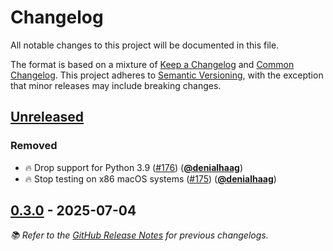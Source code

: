 <!-- Entries in each category are sorted by merge time, with the latest PRs appearing first. -->

# Changelog

All notable changes to this project will be documented in this file.

The format is based on a mixture of [Keep a Changelog] and [Common Changelog].
This project adheres to [Semantic Versioning], with the exception that minor releases may include breaking changes.

## [Unreleased]

### Removed

- 🔥 Drop support for Python 3.9 ([#176]) ([**@denialhaag**])
- 🔥 Stop testing on x86 macOS systems ([#175]) ([**@denialhaag**])

## [0.3.0] - 2025-07-04

_📚 Refer to the [GitHub Release Notes](https://github.com/munich-quantum-toolkit/yaqs/releases) for previous changelogs._

<!-- Version links -->

[unreleased]: https://github.com/munich-quantum-toolkit/yaqs/compare/v0.3.0...HEAD
[0.3.0]: https://github.com/munich-quantum-toolkit/yaqs/releases/tag/v0.3.0

<!-- PR links -->

[#176]: https://github.com/munich-quantum-toolkit/qecc/pull/176
[#175]: https://github.com/munich-quantum-toolkit/qecc/pull/175

<!-- Contributor -->

[**@denialhaag**]: https://github.com/denialhaag

<!-- General links -->

[Keep a Changelog]: https://keepachangelog.com/en/1.1.0/
[Common Changelog]: https://common-changelog.org
[Semantic Versioning]: https://semver.org/spec/v2.0.0.html
[GitHub Release Notes]: https://github.com/munich-quantum-toolkit/yaqs/releases
